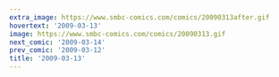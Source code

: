```yaml
---
extra_image: https://www.smbc-comics.com/comics/20090313after.gif
hovertext: '2009-03-13'
image: https://www.smbc-comics.com/comics/20090313.gif
next_comic: '2009-03-14'
prev_comic: '2009-03-12'
title: '2009-03-13'
---
```



